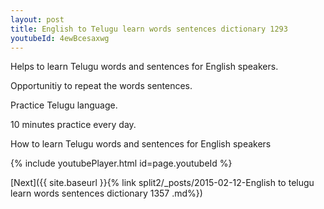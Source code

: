 ```yaml
---
layout: post
title: English to Telugu learn words sentences dictionary 1293 
youtubeId: 4ewBcesaxwg
---
```

 
 
Helps to learn Telugu words and sentences for English speakers.

Opportunitiy to repeat the words sentences. 

Practice Telugu language. 
 
10 minutes practice every day. 
 
How to learn Telugu words and sentences for English speakers 
 
{% include youtubePlayer.html id=page.youtubeId %}
 
 
[Next]({{ site.baseurl }}{% link  split2/_posts/2015-02-12-English to telugu learn words sentences dictionary 1357 .md%})
 

